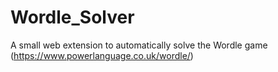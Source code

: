 # Wordle_Solver
A small web extension to automatically solve the Wordle game (https://www.powerlanguage.co.uk/wordle/)
